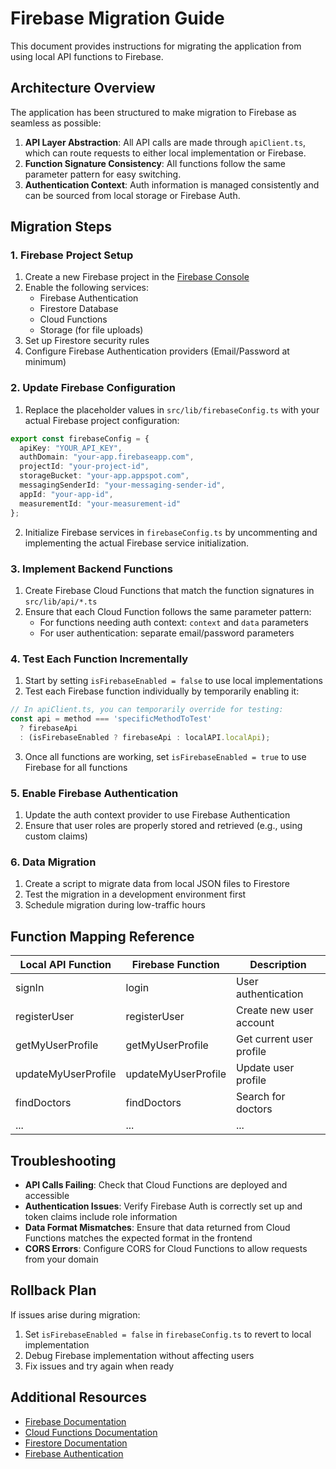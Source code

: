# Firebase Migration Guide

This document provides instructions for migrating the application from using local API functions to Firebase.

## Architecture Overview

The application has been structured to make migration to Firebase as seamless as possible:

1. **API Layer Abstraction**: All API calls are made through `apiClient.ts`, which can route requests to either local implementation or Firebase.
2. **Function Signature Consistency**: All functions follow the same parameter pattern for easy switching.
3. **Authentication Context**: Auth information is managed consistently and can be sourced from local storage or Firebase Auth.

## Migration Steps

### 1. Firebase Project Setup

1. Create a new Firebase project in the [Firebase Console](https://console.firebase.google.com/)
2. Enable the following services:
   - Firebase Authentication
   - Firestore Database
   - Cloud Functions
   - Storage (for file uploads)
3. Set up Firestore security rules
4. Configure Firebase Authentication providers (Email/Password at minimum)

### 2. Update Firebase Configuration

1. Replace the placeholder values in `src/lib/firebaseConfig.ts` with your actual Firebase project configuration:

```typescript
export const firebaseConfig = {
  apiKey: "YOUR_API_KEY",
  authDomain: "your-app.firebaseapp.com",
  projectId: "your-project-id",
  storageBucket: "your-app.appspot.com",
  messagingSenderId: "your-messaging-sender-id",
  appId: "your-app-id",
  measurementId: "your-measurement-id"
};
```

2. Initialize Firebase services in `firebaseConfig.ts` by uncommenting and implementing the actual Firebase service initialization.

### 3. Implement Backend Functions

1. Create Firebase Cloud Functions that match the function signatures in `src/lib/api/*.ts`
2. Ensure that each Cloud Function follows the same parameter pattern:
   - For functions needing auth context: `context` and `data` parameters
   - For user authentication: separate email/password parameters

### 4. Test Each Function Incrementally

1. Start by setting `isFirebaseEnabled = false` to use local implementations
2. Test each Firebase function individually by temporarily enabling it:

```typescript
// In apiClient.ts, you can temporarily override for testing:
const api = method === 'specificMethodToTest' 
  ? firebaseApi 
  : (isFirebaseEnabled ? firebaseApi : localAPI.localApi);
```

3. Once all functions are working, set `isFirebaseEnabled = true` to use Firebase for all functions

### 5. Enable Firebase Authentication

1. Update the auth context provider to use Firebase Authentication
2. Ensure that user roles are properly stored and retrieved (e.g., using custom claims)

### 6. Data Migration

1. Create a script to migrate data from local JSON files to Firestore
2. Test the migration in a development environment first
3. Schedule migration during low-traffic hours

## Function Mapping Reference

| Local API Function | Firebase Function | Description |
|-------------------|-------------------|-------------|
| signIn | login | User authentication |
| registerUser | registerUser | Create new user account |
| getMyUserProfile | getMyUserProfile | Get current user profile |
| updateMyUserProfile | updateMyUserProfile | Update user profile |
| findDoctors | findDoctors | Search for doctors |
| ... | ... | ... |

## Troubleshooting

- **API Calls Failing**: Check that Cloud Functions are deployed and accessible
- **Authentication Issues**: Verify Firebase Auth is correctly set up and token claims include role information
- **Data Format Mismatches**: Ensure that data returned from Cloud Functions matches the expected format in the frontend
- **CORS Errors**: Configure CORS for Cloud Functions to allow requests from your domain

## Rollback Plan

If issues arise during migration:

1. Set `isFirebaseEnabled = false` in `firebaseConfig.ts` to revert to local implementation
2. Debug Firebase implementation without affecting users
3. Fix issues and try again when ready

## Additional Resources

- [Firebase Documentation](https://firebase.google.com/docs)
- [Cloud Functions Documentation](https://firebase.google.com/docs/functions)
- [Firestore Documentation](https://firebase.google.com/docs/firestore)
- [Firebase Authentication](https://firebase.google.com/docs/auth) 